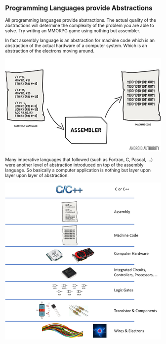 ## Programming Languages provide Abstractions

All programming languages provide abstractions. The actual quality of the abstractions will determine the complexity of the problem you are able to solve. Try writing an MMORPG game using nothing but assembler.

In fact assembly language is an abstraction for machine code which is an abstraction of the actual hardware of a computer system. Which is an abstraction of the electrons moving around.

![Assembler is an abstraction of Machine Code [^2]](img/assembler_abstraction.jpg)

[^2]: Source http://www.androidauthority.com/assembly-language-and-machine-code-678230/

Many imperative languages that followed (such as Fortran, C, Pascal, ...) were another level of abstraction introduced on top of the assembly language. So basically a computer application is nothing but layer upon layer upon layer of abstraction.

![Layer upon Layer of Abstraction](img/layer_upon_layer.png)
